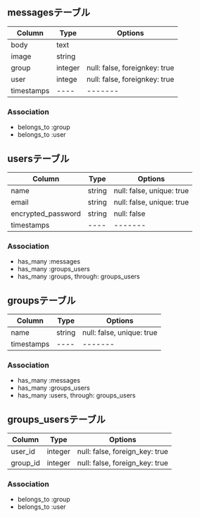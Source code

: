 ## messagesテーブル

|Column|Type|Options|
|------|----|-------|
|body|text|
|image|string|
|group|integer|null: false, foreignkey: true|
|user|intege|null: false, foreignkey: true|
|timestamps|----|-------|

### Association
- belongs_to :group
- belongs_to :user

## usersテーブル

|Column|Type|Options|
|------|----|-------|
|name|string|null: false, unique: true|
|email|string|null: false, unique: true|
|encrypted_password|string|null: false|
|timestamps|----|-------|

### Association
- has_many :messages
- has_many :groups_users
- has_many :groups, through: groups_users

## groupsテーブル

|Column|Type|Options|
|------|----|-------|
|name|string|null: false, unique: true|
|timestamps|----|-------|

### Association
- has_many :messages
- has_many :groups_users
- has_many :users, through: groups_users

## groups_usersテーブル

|Column|Type|Options|
|------|----|-------|
|user_id|integer|null: false, foreign_key: true|
|group_id|integer|null: false, foreign_key: true|

### Association
- belongs_to :group
- belongs_to :user
